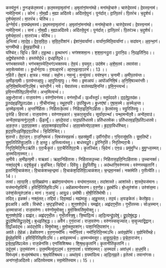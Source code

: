 

  
कस्य॑नू॒नं। नू॒नङ्क॑त॒मस्य॑। क॒त॒मस्या॒मृता॑नां। अ॒मृता॑नां॒मना॑महे। मना॑महे॒चारु॑। चारु॑दे॒वस्य॑। दे॒वस्य॒नाम॑। नामेति॒नाम॑।। कोनः॑। नो॒म॒ह्यै। म॒ह्या अदि॑तये। अदि॑तये॒पुनः॑। पुन॑र्दात्। दा॒त्पि॒तरं॑। पि॒तरं॑च। च॒दृ॒शेयं॑। दृ॒शेयं॑मा॒तरं॑। मा॒तरं॑च। चेति॑च।।  
अ॒ग्नेर्व॒यं। व॒यम्प्र॑थ॒मस्य॑। प्र॒थ॒मस्या॒मृता॑नां। अ॒मृता॑नां॒मना॑महे। मना॑महे॒चारु॑। चारु॑दे॒वस्य॑। दे॒वस्य॒नाम॑। नामेति॒नाम॑।। सनः॑। नो॒म॒ह्यै। म॒ह्याअदि॑तये। अदि॑तये॒पुनः॑। पुन॑र्दात्। दा॒त्पि॒तरं॑। पि॒तर॑ञ्च। च॒दृ॒शेयं॑। दृ॒शेयं॑मा॒तरं॑। मा॒तर॑ञ्च। चेति॑च।।  
अ॒भित्वा॑। त्वा॒दे॒व॒। दे॒व॒स॒वि॒तः॒। स॒वि॒त॒रीशा॑नं। ईशा॑नं॒वार्या॑णां। वार्या॑णा॒मिति॒वार्या॑णां।। सदा॑वन्। अ॒व॒न्भा॒गं। भा॒गमी॑महे। ई॒म॒ह॒इती॑महे।।  
यश्चि॑त्। चि्॒धि। हिते॑। त॒इ॒त्था। इ॒त्थाभगः॑। भग॑श्शशमा॒नः। श॒श॒मा॒नःपु॒रा। पु॒रानि॒दः। नि॒दइति॑नि॒दः।। अ॒द्वे॒षोहस्त॑योः। हस्त॑योर्द॒धे। द॒धइति॑द॒धे।।  
भग॑भक्तस्यते। भग॑भक्त॒स्येति॒भग॑ऽभक्तस्य। ते॒व॒यं। व॒यमुत्। उद॑शेम। अ॒शे॒म॒तव॑। तवाव॑सा। अव॒सेत्यव॑सा।। मू॒र्धानं॑रा॒यः। रा॒यआ॒रभे॑। आ॒रभ॒इत्या॒ऽरभे॑।। 13 ।।  
न॒हिते॑। ते॒क्ष॒त्रं। क्ष॒त्रन्न। नसहः॑। सहो॒न। नम॒न्युं। म॒न्युंवयः॑। वय॑श्च॒न। च॒नामी। अ॒मीप॒तय॑न्तः। अ॒मीइत्य॒मीः। प॒तय॑न्तआ॒पुः। आ॒पुरित्या॒पुः।। नेमाः। इ॒माआपः॑। आपो॑अनिमि॒षं। अ॒नि॒मि॒षञ्चर॑न्तीः। अ॒नि॒मि॒षमित्य॑नि॒ऽमि॒षं। चर॑न्ती॒र्न। नये। येवात॑स्य। वात॑स्यप्रमि॒नन्ति॑। प्र॒मि॒न॒न्त्यभ्वं॑। प्र॒मि॒नन्तीति॑प्र॒ऽमि॒नन्ति॑। अभ्व॒मित्यभ्वं॑।।  
अ॒बु॒ध्ने॒राजा॑। राजा॒वरु॑णः। वरु॑णॊ॒वन॑स्य। वन॑स्यॊ॒र्ध्वं। ऊ॒र्ध्वंस्तूपं॑। स्तूपं॑ददते। द॒द॒ते॒पू॒तद॑क्षः। पू॒तद॑क्ष॒इति॑पू॒तऽद॑क्षः।। नी॒चीना॑स्थुः। स्थु॒रु॒परि॑। उ॒परि॑बु॒ध्नः। बु॒ध्नए॑षां। ए॒षा॒म॒स्मे। अ॒स्मेअ॒न्तः। अ॒स्मेइत्य॒स्मे। अ॒न्तर्निहि॑ताः। निहि॑ताःके॒तवः॑। निहि॑ता॒इति॒निऽहि॑ताः। के॒तव॑स्युः। स्यु॒रिति॑स्युः।।  
उ॒रुंहि। हिराजा॑। राजा॒वरु॑णः। वरु॑णश्च॒कार॑। च॒कार॒सूर्या॑य। सूर्या॑य॒पन्थां॑। पन्था॒मन्वे॑त॒वै। अन्वे॑त॒वाउ॑। अन्वे॑त॒वाइत्यनु॑ऽए॒त॒वै। ऊँ॒इत्यूँ॑।। अ॒पदे॒पादा॑। पादा॒प्रति॑धातवे। प्रति॑धातवेकः। प्रति॑धातव॒इति॒प्रति॑ऽधातवे। अ॒क॒रु॒त। उ॒ता॒प॒व॒क्ता। अ॒प॒व॒क्ताहृ॑दया॒विधः॑। अ॒प॒व॒क्तेत्य॑प॒ऽव॒क्ता। हृ॒द॒या॒विध॑श्चित्। हृ॒द॒य॒विध॒इति॑हृ॒द॒य॒ऽविधः॑। चि॒दिति॑चित्।।  
श॒तन्ते॑। ते॒रा॒ज॒न्। रा॒ज॒न्भि॒षजः॑। भि॒षज॑स्स॒हस्रं॑। स॒हस्र॑मु॒र्वी। उ॒र्वीग॑भी॒रा। ग॒भि॒रासु॑म॒तिः। सु॒म॒तिष्टे॑। सु॒म॒तिरिति॑सु॒ऽम॒तिः। ते॒ अ॒स्तु॒। अ॒स्त्वित्य॑स्तु।। बाध॑स्वदू॒रे। दू॒रेनिरृ॑तिं। निरृ॑तिम्परा॒चैः। निरृ॑ति॒मिति॒निःऽऋ॑तिं। प॒रा॒चैःकृ॒तं। प॒रा॒चैरिति॑प॒रा॒चैः। कृ॒तञ्चि॑त्। चि॒देनः॑। एनः॒प्र। प्रमु॑मुग्धि। मु॒मु॒ग्ध्य॒स्मत्। अ॒स्मदित्य॒स्मत्।।  
अ॒मीये। अ॒मीइत्य॒मी। यऋक्षाः॑। ऋक्षा॒निहि॑तासः। निहि॑तासउ॒च्चा। निहि॑तास॒इति॒निऽहि॑तासः। उ॒च्चानक्तं॑। नक्तं॒ददृ॑श्रे। ददृ॑श्रे॒कुह॑। कुह॑चित्। चि॒द्दिवा॑। दिवे॑युः। ई॒यु॒रिती॑युः।। अद॑ब्धानि॒वरु॑णस्य। वरु॑णस्यव्र॒तानि॑। व्र॒तानि॑वि॒चाक॑शत्। वि॒चाक॑शच्च॒न्द्रमाः॑। वि॒चाक॑श॒दिति॑वि॒ऽचाक॑शत्। च॒न्द्रमा॒नक्तं॑। नक्त॑मेति। ए॒तीत्ये॑ति।। 14।।  
तत्वा॑। त्वा॒या॒मि॒। या॒मि॒ब्रह्म॑णा। ब्रह्म॑णा॒वन्द॑मानः। वन्द॑मान॒स्तत्। तदा॑शास्ते। आशा॑स्ते। शा॒स्ते॒यज॑मानः। यज॑मानोह॒विर्भिः॑। ह॒विर्भि॒रिति॑ह॒विःऽभिः॑।। अहे॑ळामानोवरुण। व॒रु॒णे॒ह। इ॒हबो॑धि। बो॒ध्युरु॑शंस। उरु॑शंस॒मा। उरु॑शं॒सेत्युरु॑ऽशंस। मानः॑। न॒आयुः॑। आयुः॒प्र। प्रमो॑षीः। मो॒षी॒रिति॑मोषीः।।  
तदित्। इन्नक्तं॑। नक्तं॒तत्। तद्दिवा॑। दिवा॒मह्यं॑। मह्य॑माहुः। आ॒हु॒स्तत्। तद॒यं। अ॒यङ्केतः॑। केतो॑हृ॒दः। हृ॒दआवि। आवि। विच॑ष्टे। च॒ष्ट॒इति॑चष्टे।। शुन॒श्शेपो॒यं। यमह्व॑त्। अह्व॑द्गृभी॒तः। गृ॒भी॒तस्सः। सोअ॒स्मान्। अ॒स्मान्राजा॑। राजा॒वरु॑णः। वरु॑णोमुमोक्तु। मु॒मो॒क्त्विति॑मुमोक्तु।।  
शुन॒श्शेपो॒हि। ह्यह्व॑त्। अह्व॑द्गृभी॒तः। गृ॒भी॒तस्त्रि॒षु। त्रि॒ष्वा॑दि॒त्यं। आ॒दि॒त्यन्द्रु॑प॒देषु॑। द्रु॒प॒देषु॑ब॒द्धः। द्रु॒प॒देष्विति॑द्रु॒ऽप॒देषु॑। ब्॒धइति॑ब॒द्धः।। अवै॑नं। ए॒नं॒राजा॑। राजा॒वरु॑णः। वरु॑णस्ससृज्यात्। स॒सृ॒ज्याद्वि॒द्वान्। वि॒द्वाँअद॑द्भः। अद॑द्भो॒वि। विमु॑मोक्तु। मु॒मो॒क्तुपाशा॑न्। पाशा॒निति॒पाशा॑न्।।  
अव॑ते। ते॒हेळः॑। हेळो॑वरुण। व॒रु॒ण॒नमो॑भिः। नमो॑भि॒रव॑। नमो॑भि॒रिति॒नमः॑ऽभिः। अव॑य॒ज्ञेभिः॑। य॒ज्ञेभि॑रीमहे। ई॒म॒हे॒ह॒विर्भिः॑। ह॒विर्भि॒रिति॑ह॒विःऽभिः॑।। क्षय॑न्न॒स्मभ्यं॑। अ॒स्मभ्य॑मसुर। अ॒सु॒र॒प्र॒चे॒तः॒। प्र॒चे॒ता॒राज॑न्। प्र॒चे॒त॒इति॑प्रऽचेतः। राज॒न्नेनां॑सि। एनां॑सिशिश्रथः। शि॒श्र॒थः॒कृ॒तानि॑। कृ॒तानीति॑कृ॒तानि॑।।  
उदु॑त्त॒मं। उ॒त्त॒मंव॑रुण। उ॒त्त॒ममित्यु॑त्ऽत॒मं। व॒रु॒ण॒पाशं॑। पाश॑म॒स्मत्। अ॒स्मदव॑। अवा॑ध॒मं। अ॒ध॒मं॒वि। विम॑ध्य॒मं। म॒ध्य॒मंश्र॑थाय। श्र॒थ॒येति॑श्रथय।। अथा॑व॒यं। व॒यमा॑दित्य। आ॒दि॒त्य॒व्र॒ते। व्र॒तेतव॑। तवाना॑गसः। अना॑गसो॒अदि॑तये। अदि॑तयेस्याम। स्या॒मेति॑स्याम।। 15 ।।  

